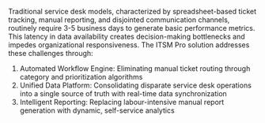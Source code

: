 Traditional service desk models, characterized by spreadsheet-based ticket tracking, manual reporting, and disjointed communication channels, routinely require 3-5 business days to generate basic performance metrics. This latency in data availability creates decision-making bottlenecks and impedes organizational responsiveness. The ITSM Pro solution addresses these challenges through:
1.	Automated Workflow Engine: Eliminating manual ticket routing through category and prioritization algorithms
2.	Unified Data Platform: Consolidating disparate service desk operations into a single source of truth with real-time data synchronization
3.	Intelligent Reporting: Replacing labour-intensive manual report generation with dynamic, self-service analytics

